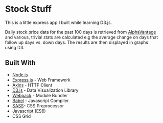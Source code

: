 # Stock Stuff

This is a little express app I built while learning D3.js. 

Daily stock price data for the past 100 days is retrieved from [AlphaVantage](https://www.alphavantage.co/) and various, trivial stats are calculated e.g the average change on days that follow up days vs. down days. The results are then displayed in graphs using D3. 

## Built With

* [Node.js](https://nodejs.org/en/) 
* [Express.js](https://github.com/expressjs/express) - Web Framework
* [Axios](https://www.npmjs.com/package/axios) - HTTP Client
* [D3.js](https://github.com/d3/d3) - Data Visualization Library
* [Webpack](https://webpack.js.org/) - Module Bundler
* [Babel](https://babeljs.io/) - Javascript Compiler
* [SASS](https://sass-lang.com/)- CSS Preprocessor
* Javascript (ES6)
* CSS Grid 




